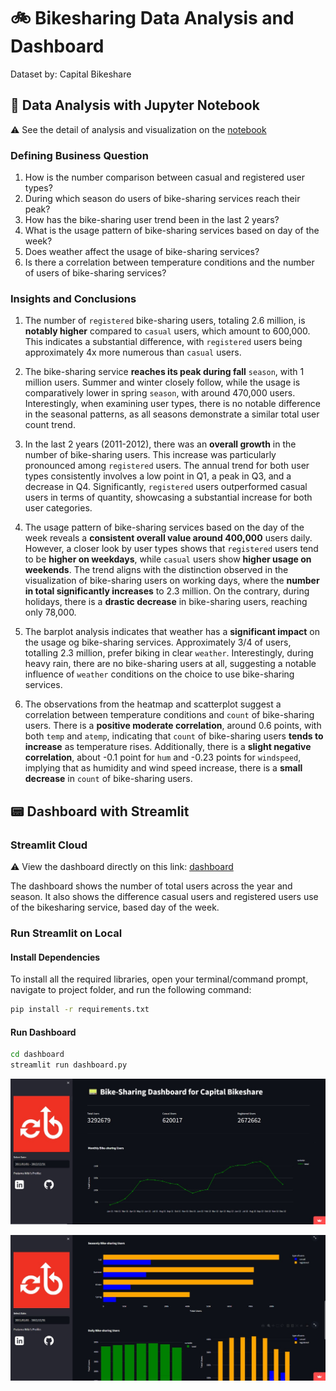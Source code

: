 # 🚲 Bikesharing Data Analysis and Dashboard
Dataset by: Capital Bikeshare

## 📓 Data Analysis with Jupyter Notebook
⚠️ See the detail of analysis and visualization on the [notebook](https://github.com/pratwib/bikesharing-data-analysis/blob/main/notebook.ipynb) 

### Defining Business Question
1. How is the number comparison between casual and registered user types?
2. During which season do users of bike-sharing services reach their peak?
3. How has the bike-sharing user trend been in the last 2 years?
4. What is the usage pattern of bike-sharing services based on day of the week?
5. Does weather affect the usage of bike-sharing services?
6. Is there a correlation between temperature conditions and the number of users of bike-sharing services?

### Insights and Conclusions
1. The number of `registered` bike-sharing users, totaling 2.6 million, is **notably higher** compared to `casual` users, which amount to 600,000. This indicates a substantial difference, with `registered` users being approximately 4x more numerous than `casual` users.

2. The bike-sharing service **reaches its peak during fall** `season`, with 1 million users. Summer and winter closely follow, while the usage is comparatively lower in spring `season`, with around 470,000 users. Interestingly, when examining user types, there is no notable difference in the seasonal patterns, as all seasons demonstrate a similar total user count trend.

3. In the last 2 years (2011-2012), there was an **overall growth** in the number of bike-sharing users. This increase was particularly pronounced among `registered` users. The annual trend for both user types consistently involves a low point in Q1, a peak in Q3, and a decrease in Q4. Significantly, `registered` users outperformed casual users in terms of quantity, showcasing a substantial increase for both user categories.

4. The usage pattern of bike-sharing services based on the day of the week reveals a **consistent overall value around 400,000** users daily. However, a closer look by user types shows that `registered` users tend to be **higher on weekdays**, while `casual` users show **higher usage on weekends**. The trend aligns with the distinction observed in the visualization of bike-sharing users on working days, where the **number in total significantly increases** to 2.3 million. On the contrary, during holidays, there is a **drastic decrease** in bike-sharing users, reaching only 78,000.

5. The barplot analysis indicates that weather has a **significant impact** on the usage og bike-sharing services. Approximately 3/4 of users, totalling 2.3 million, prefer biking in clear `weather`. Interestingly, during heavy rain, there are no bike-sharing users at all, suggesting a notable influence of `weather` conditions on the choice to use bike-sharing services.

6. The observations from the heatmap and scatterplot suggest a correlation between temperature conditions and `count` of bike-sharing users. There is a **positive moderate correlation**, around 0.6 points, with both `temp` and `atemp`, indicating that `count` of bike-sharing users **tends to increase** as temperature rises. Additionally, there is a **slight negative correlation**, about -0.1 point for `hum` and -0.23 points for `windspeed`, implying that as humidity and wind speed increase, there is a **small decrease** in `count` of bike-sharing users.

##  📟 Dashboard with Streamlit

### Streamlit Cloud
⚠️ View the dashboard directly on this link: [dashboard](https://bikesharing-dashboard-pratwib.streamlit.app/)

The dashboard shows the number of total users across the year and season. It also shows the difference casual users and registered users use of the bikesharing service, based day of the week.

### Run Streamlit on Local

#### Install Dependencies

To install all the required libraries, open your terminal/command prompt, navigate to project folder, and run the following command:

```bash
pip install -r requirements.txt
```

#### Run Dashboard
```bash
cd dashboard
streamlit run dashboard.py
```

<p align="center">
  <img src="/screenshot/screenshot_1.png" />

<p align="center">
  <img src="/screenshot/screenshot_2.png" />

